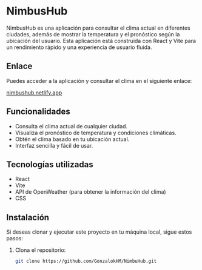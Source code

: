 # NimbusHub

NimbusHub es una aplicación para consultar el clima actual en diferentes ciudades, además de mostrar la temperatura y el pronóstico según la ubicación del usuario. Esta aplicación está construida con React y Vite para un rendimiento rápido y una experiencia de usuario fluida.

## Enlace

Puedes acceder a la aplicación y consultar el clima en el siguiente enlace:

[nimbushub.netlify.app](https://nimbushub.netlify.app)

## Funcionalidades

- Consulta el clima actual de cualquier ciudad.
- Visualiza el pronóstico de temperatura y condiciones climáticas.
- Obtén el clima basado en tu ubicación actual.
- Interfaz sencilla y fácil de usar.

## Tecnologías utilizadas

- React
- Vite
- API de OpenWeather (para obtener la información del clima)
- CSS

## Instalación

Si deseas clonar y ejecutar este proyecto en tu máquina local, sigue estos pasos:

1. Clona el repositorio:
   ```bash
   git clone https://github.com/GonzalokHM/NimbuHub.git
